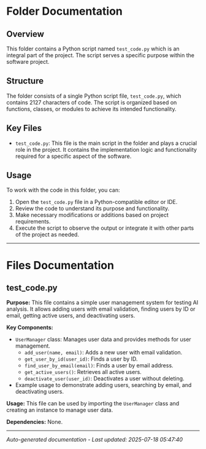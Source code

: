 # Folder Documentation

## Overview
This folder contains a Python script named `test_code.py` which is an integral part of the project. The script serves a specific purpose within the software project.

## Structure
The folder consists of a single Python script file, `test_code.py`, which contains 2127 characters of code. The script is organized based on functions, classes, or modules to achieve its intended functionality.

## Key Files
- `test_code.py`: This file is the main script in the folder and plays a crucial role in the project. It contains the implementation logic and functionality required for a specific aspect of the software.

## Usage
To work with the code in this folder, you can:
1. Open the `test_code.py` file in a Python-compatible editor or IDE.
2. Review the code to understand its purpose and functionality.
3. Make necessary modifications or additions based on project requirements.
4. Execute the script to observe the output or integrate it with other parts of the project as needed.

---

# Files Documentation

## test_code.py

**Purpose:** This file contains a simple user management system for testing AI analysis. It allows adding users with email validation, finding users by ID or email, getting active users, and deactivating users.

**Key Components:**
- `UserManager` class: Manages user data and provides methods for user management.
  - `add_user(name, email)`: Adds a new user with email validation.
  - `get_user_by_id(user_id)`: Finds a user by ID.
  - `find_user_by_email(email)`: Finds a user by email address.
  - `get_active_users()`: Retrieves all active users.
  - `deactivate_user(user_id)`: Deactivates a user without deleting.
- Example usage to demonstrate adding users, searching by email, and deactivating users.

**Usage:** This file can be used by importing the `UserManager` class and creating an instance to manage user data.

**Dependencies:** None.

---
*Auto-generated documentation - Last updated: 2025-07-18 05:47:40*
